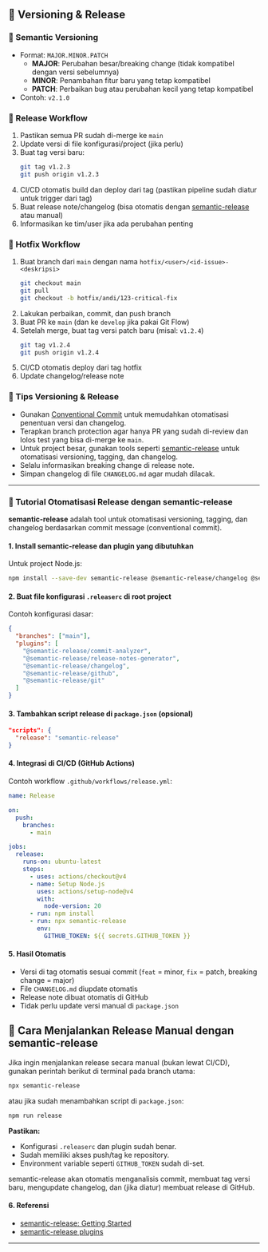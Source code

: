 ## 🔖 Versioning & Release

### 🔹 Semantic Versioning

* Format: `MAJOR.MINOR.PATCH`
  - **MAJOR**: Perubahan besar/breaking change (tidak kompatibel dengan versi sebelumnya)
  - **MINOR**: Penambahan fitur baru yang tetap kompatibel
  - **PATCH**: Perbaikan bug atau perubahan kecil yang tetap kompatibel
* Contoh: `v2.1.0`

### 🔹 Release Workflow

1. Pastikan semua PR sudah di-merge ke `main`
2. Update versi di file konfigurasi/project (jika perlu)
3. Buat tag versi baru:
   ```bash
   git tag v1.2.3
   git push origin v1.2.3
   ```
4. CI/CD otomatis build dan deploy dari tag (pastikan pipeline sudah diatur untuk trigger dari tag)
5. Buat release note/changelog (bisa otomatis dengan [semantic-release](https://semantic-release.gitbook.io/semantic-release/) atau manual)
6. Informasikan ke tim/user jika ada perubahan penting

### 🔹 Hotfix Workflow

1. Buat branch dari `main` dengan nama `hotfix/<user>/<id-issue>-<deskripsi>`
   ```bash
   git checkout main
   git pull
   git checkout -b hotfix/andi/123-critical-fix
   ```
2. Lakukan perbaikan, commit, dan push branch
3. Buat PR ke `main` (dan ke `develop` jika pakai Git Flow)
4. Setelah merge, buat tag versi patch baru (misal: `v1.2.4`)
   ```bash
   git tag v1.2.4
   git push origin v1.2.4
   ```
5. CI/CD otomatis deploy dari tag hotfix
6. Update changelog/release note

### 🔹 Tips Versioning & Release

- Gunakan [Conventional Commit](https://www.conventionalcommits.org/en/v1.0.0/) untuk memudahkan otomatisasi penentuan versi dan changelog.
- Terapkan branch protection agar hanya PR yang sudah di-review dan lolos test yang bisa di-merge ke `main`.
- Untuk project besar, gunakan tools seperti [semantic-release](https://semantic-release.gitbook.io/semantic-release/) untuk otomatisasi versioning, tagging, dan changelog.
- Selalu informasikan breaking change di release note.
- Simpan changelog di file `CHANGELOG.md` agar mudah dilacak.

---

### 🔹 Tutorial Otomatisasi Release dengan semantic-release

**semantic-release** adalah tool untuk otomatisasi versioning, tagging, dan changelog berdasarkan commit message (conventional commit).

#### 1. Install semantic-release dan plugin yang dibutuhkan

Untuk project Node.js:
```bash
npm install --save-dev semantic-release @semantic-release/changelog @semantic-release/git @semantic-release/github
```

#### 2. Buat file konfigurasi `.releaserc` di root project

Contoh konfigurasi dasar:
```json
{
  "branches": ["main"],
  "plugins": [
    "@semantic-release/commit-analyzer",
    "@semantic-release/release-notes-generator",
    "@semantic-release/changelog",
    "@semantic-release/github",
    "@semantic-release/git"
  ]
}
```

#### 3. Tambahkan script release di `package.json` (opsional)

```json
"scripts": {
  "release": "semantic-release"
}
```

#### 4. Integrasi di CI/CD (GitHub Actions)

Contoh workflow `.github/workflows/release.yml`:
```yaml
name: Release

on:
  push:
    branches:
      - main

jobs:
  release:
    runs-on: ubuntu-latest
    steps:
      - uses: actions/checkout@v4
      - name: Setup Node.js
        uses: actions/setup-node@v4
        with:
          node-version: 20
      - run: npm install
      - run: npx semantic-release
        env:
          GITHUB_TOKEN: ${{ secrets.GITHUB_TOKEN }}
```

#### 5. Hasil Otomatis

- Versi di tag otomatis sesuai commit (`feat` = minor, `fix` = patch, breaking change = major)
- File `CHANGELOG.md` diupdate otomatis
- Release note dibuat otomatis di GitHub
- Tidak perlu update versi manual di `package.json`


## 🚀 Cara Menjalankan Release Manual dengan semantic-release

Jika ingin menjalankan release secara manual (bukan lewat CI/CD), gunakan perintah berikut di terminal pada branch utama:

```bash
npx semantic-release
```
atau jika sudah menambahkan script di `package.json`:
```bash
npm run release
```


**Pastikan:**
- Konfigurasi `.releaserc` dan plugin sudah benar.
- Sudah memiliki akses push/tag ke repository.
- Environment variable seperti `GITHUB_TOKEN` sudah di-set.

semantic-release akan otomatis menganalisis commit, membuat tag versi baru, mengupdate changelog, dan (jika diatur) membuat release di GitHub.


#### 6. Referensi

- [semantic-release: Getting Started](https://semantic-release.gitbook.io/semantic-release/usage/getting-started)
- [semantic-release plugins](https://semantic-release.gitbook.io/semantic-release/usage/plugins)

---